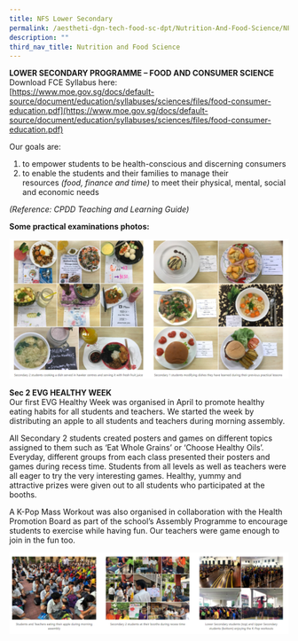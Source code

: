 ```yaml
---
title: NFS Lower Secondary
permalink: /aestheti-dgn-tech-food-sc-dpt/Nutrition-And-Food-Science/NFS-Lower-Secondary/
description: ""
third_nav_title: Nutrition and Food Science
---
```

**LOWER SECONDARY PROGRAMME – FOOD AND CONSUMER SCIENCE**  
Download FCE Syllabus here:  
[https://www.moe.gov.sg/docs/default-source/document/education/syllabuses/sciences/files/food-consumer-education.pdf](https://www.moe.gov.sg/docs/default-source/document/education/syllabuses/sciences/files/food-consumer-education.pdf)

Our goals are:

1.  to empower students to be health-conscious and discerning consumers
2.  to enable the students and their families to manage their resources _(food, finance and time)_ to meet their physical, mental, social and economic needs

_(Reference: CPDD Teaching and Learning Guide)_

**Some practical examinations photos:**

![](/images/Our%20Curriculum/Departments/Aesthetics,%20Design%20Technology/Nutrition%20And%20Food%20Science/Lower%20Secondary/L1.png)

**Sec 2 EVG HEALTHY WEEK**  
Our first EVG Healthy Week was organised in April to promote healthy eating habits for all students and teachers. We started the week by distributing an apple to all students and teachers during morning assembly.

All Secondary 2 students created posters and games on different topics assigned to them such as ‘Eat Whole Grains’ or ‘Choose Healthy Oils’. Everyday, different groups from each class presented their posters and games during recess time. Students from all levels as well as teachers were all eager to try the very interesting games. Healthy, yummy and attractive prizes were given out to all students who participated at the booths.

A K-Pop Mass Workout was also organised in collaboration with the Health Promotion Board as part of the school’s Assembly Programme to encourage students to exercise while having fun. Our teachers were game enough to join in the fun too.

![](/images/Our%20Curriculum/Departments/Aesthetics,%20Design%20Technology/Nutrition%20And%20Food%20Science/Lower%20Secondary/L2.png)